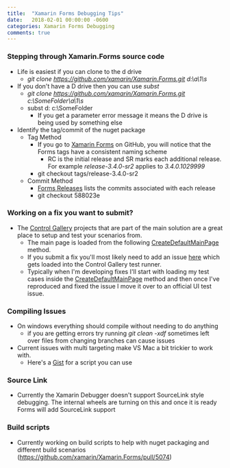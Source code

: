```yaml
--- 
title:  "Xamarin Forms Debugging Tips"
date:   2018-02-01 00:00:00 -0600
categories: Xamarin Forms Debugging
comments: true
---
```


### Stepping through Xamarin.Forms source code
- Life is easiest if you can clone to the d drive
    - *git clone https://github.com/xamarin/Xamarin.Forms.git d:\a\1\s*
- If you don't have a D drive then you can use *subst*
    - *git clone https://github.com/xamarin/Xamarin.Forms.git c:\SomeFolder\a\1\s*
    - subst d: c:\SomeFolder
        - If you get a parameter error message it means the D drive is being used by something else
- Identify the tag/commit of the nuget package
    - Tag Method
        - If you go to [Xamarin Forms](https://github.com/xamarin/Xamarin.Forms) on GitHub, you will notice that the Forms tags have a consistent naming scheme
            - RC is the initial release and SR marks each additional release. For example *release-3.4.0-sr2* applies to *3.4.0.1029999*
        - git checkout tags/release-3.4.0-sr2
    - Commit Method
        - [Forms Releases](https://github.com/xamarin/Xamarin.Forms/releases) lists the commits associated with each release
        - git checkout 588023e

### Working on a fix you want to submit?
- The [Control Gallery](https://github.com/xamarin/Xamarin.Forms/tree/master/Xamarin.Forms.ControlGallery.Android) projects that are part of the main solution are a great place to setup and test your scenarios from.
    - The main page is loaded from the following [CreateDefaultMainPage](https://github.com/xamarin/Xamarin.Forms/blob/78385f9fc1fc56dc88bd98e73bf9c8f2f2d0a90a/Xamarin.Forms.Controls/App.cs#L107) method. 
    - If you submit a fix you'll most likely need to add an issue [here](https://github.com/xamarin/Xamarin.Forms/tree/78385f9fc1fc56dc88bd98e73bf9c8f2f2d0a90a/Xamarin.Forms.Controls.Issues/Xamarin.Forms.Controls.Issues.Shared) which gets loaded into the Control Gallery test runner.
    - Typically when I'm developing fixes I'll start with loading my test cases inside the [CreateDefaultMainPage](https://github.com/xamarin/Xamarin.Forms/blob/78385f9fc1fc56dc88bd98e73bf9c8f2f2d0a90a/Xamarin.Forms.Controls/App.cs#L107) method and then once I've reproduced and fixed the issue I move it over to an official UI test issue.

### Compiling Issues
- On windows everything should compile without needing to do anything
    - if you are getting errors try running *git clean -xdf* sometimes left over files from changing branches can cause issues
- Current issues with multi targeting make VS Mac a bit trickier to work with.
    - Here's a [Gist](https://gist.github.com/PureWeen/92c1e1aff0c257c3decf0bcb8d6e9296) for a script you can use


### Source Link
- Currently the Xamarin Debugger doesn't support SourceLink style debugging. The internal wheels are turning on this and once it is ready Forms will add SourceLink support

### Build scripts
- Currently working on build scripts to help with nuget packaging and different build scenarios (https://github.com/xamarin/Xamarin.Forms/pull/5074)
